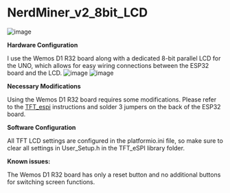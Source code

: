 # NerdMiner_v2_8bit_LCD

![image](images/1716025051557.jpg)

**Hardware Configuration**

I use the Wemos D1 R32 board along with a dedicated 8-bit parallel LCD for the UNO, which allows for easy wiring connections between the ESP32 board and the LCD.
![image](images/1716025051575.jpg)
![image](images/1716025051566.jpg)

**Necessary Modifications**

Using the Wemos D1 R32 board requires some modifications. Please refer to the [TFT_espi](https://github.com/Bodmer/TFT_eSPI?tab=readme-ov-file#8-bit-parallel-support) instructions and solder 3 jumpers on the back of the ESP32 board.

**Software Configuration**

All TFT LCD settings are configured in the platformio.ini file, so make sure to clear all settings in User_Setup.h in the TFT_eSPI library folder.


**Known issues:** 

The Wemos D1 R32 board has only a reset button and no additional buttons for switching screen functions.

